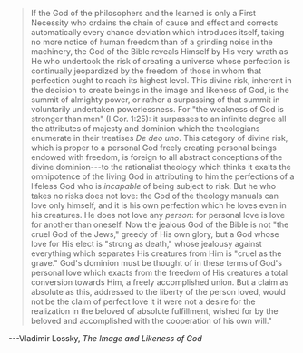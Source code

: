 > If the God of the philosophers and the learned is only a First
> Necessity who ordains the chain of cause and effect and
> corrects automatically every chance deviation which introduces
> itself, taking no more notice of human freedom than of a
> grinding noise in the machinery, the God of the Bible reveals
> Himself by His very wrath as He who undertook the risk of
> creating a universe whose perfection is continually jeopardized
> by the freedom of those in whom that perfection ought to reach
> its highest level. This divine risk, inherent in the decision
> to create beings in the image and likeness of God, is the
> summit of almighty power, or rather a surpassing of that summit
> in voluntarily undertaken powerlessness. For "the weakness of
> God is stronger than men" (I Cor. 1:25): it surpasses to an
> infinite degree all the attributes of majesty and dominion
> which the theologians enumerate in their treatises *De deo
> uno*. This category of divine risk, which is proper to a
> personal God freely creating personal beings endowed with
> freedom, is foreign to all abstract conceptions of the divine
> dominion---to the rationalist theology which thinks it exalts
> the omnipotence of the living God in attributing to him the
> perfections of a lifeless God who is *incapable* of being
> subject to risk. But he who takes no risks does not love: the
> God of the theology manuals can love only himself, and it is
> his own perfection which he loves even in his creatures. He
> does not love any *person*: for personal love is love for
> another than oneself. Now the jealous God of the Bible is not
> "the cruel God of the Jews," greedy of His own glory, but a God
> whose love for His elect is "strong as death," whose jealousy
> against everything which separates His creatures from Him is
> "cruel as the grave." God's dominion must be thought of in
> these terms of God's personal love which exacts from the
> freedom of His creatures a total conversion towards Him, a
> freely accomplished union. But a claim as absolute as this,
> addressed to the liberty of the person loved, would not be the
> claim of perfect love it it were not a desire for the
> realization in the beloved of absolute fulfillment, wished for
> by the beloved and accomplished with the cooperation of his own
> will."

---Vladimir Lossky, *The Image and Likeness of God*

